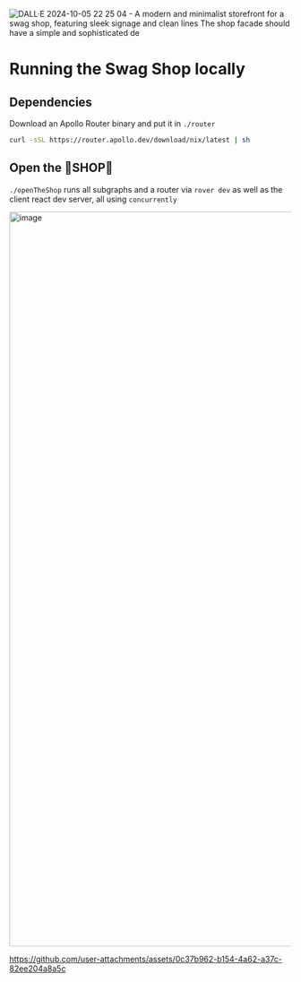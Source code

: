 ![DALL·E 2024-10-05 22 25 04 - A modern and minimalist storefront for a swag shop, featuring sleek signage and clean lines  The shop facade should have a simple and sophisticated de](https://github.com/user-attachments/assets/c4695f8d-70ab-4f20-b136-0916f51c0a6a)

# Running the Swag Shop locally

## Dependencies

Download an Apollo Router binary and put it in `./router`

```bash
curl -sSL https://router.apollo.dev/download/nix/latest | sh
```

## Open the 💈SHOP💈

`./openTheShop` runs all subgraphs and a router via `rover dev` as well as the client react dev server, all using `concurrently`

<img width="1312" alt="image" src="https://github.com/user-attachments/assets/86dfb89b-0e26-4c7d-96d1-241cfacc8ef9">

https://github.com/user-attachments/assets/0c37b962-b154-4a62-a37c-82ee204a8a5c
